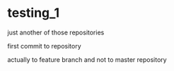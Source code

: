 # testing_1
just another of those repositories

first commit to repository

actually to feature branch and not to master repository
